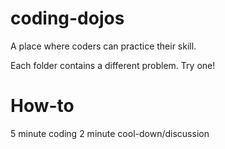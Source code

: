 # coding-dojos
A place where coders can practice their skill.

Each folder contains a different problem. Try one!

# How-to
5 minute coding
2 minute cool-down/discussion